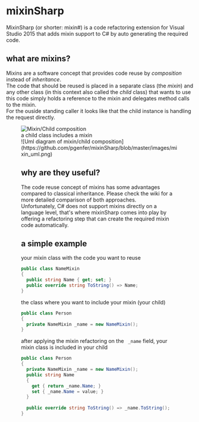 # mixinSharp

MixinSharp (or shorter: mixin#) is a code refactoring extension for Visual Studio 2015 that adds mixin support to C# by auto generating the required code.

## what are mixins?

Mixins are a software concept that provides code reuse by *composition* instead of *inheritance*.  
The code that should be reused is placed in a separate class (the *mixin*) and any other class (in this context also called the *child* class) that wants to use this code simply holds a reference to the mixin and delegates method calls to the mixin.  
For the ouside standing caller it looks like that the child instance is handling the request directly.  
<figure>
    <img src="https://github.com/pgenfer/mixinSharp/blob/master/images/mixin_uml.png" alt="Mixin/Child composition">
<figcaption>
    a child class includes a mixin
</figcaption>
![Uml diagram of mixin/child composition](https://github.com/pgenfer/mixinSharp/blob/master/images/mixin_uml.png)


## why are they useful?

The code reuse concept of mixins has some advantages compared to classical inheritance. Please check the wiki for a more detailed comparison of both approaches.  
Unfortunately, C# does not support mixins directly on a language level, that's where mixinSharp comes into play by offering a refactoring step that can create the required mixin code automatically.

## a simple example

your mixin class with the code you want to reuse
```csharp
public class NameMixin
{
  public string Name { get; set; }
  public override string ToString() => Name;
}
```
the class where you want to include your mixin (your child)
```csharp
public class Person
{
  private NameMixin _name = new NameMixin();
}
```
after applying the mixin refactoring on the ``` _name``` field, your mixin class is included in your child
```csharp
public class Person
{
  private NameMixin _name = new NameMixin();
  public string Name
  {
    get { return _name.Name; }
    set { _name.Name = value; }
  }
  
  public override string ToString() => _name.ToString();
}
```


